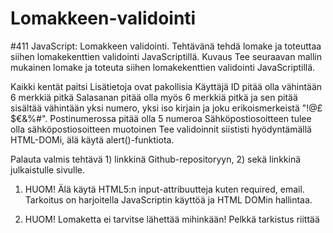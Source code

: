 # Lomakkeen-validointi
#411 JavaScript: Lomakkeen validointi. Tehtävänä tehdä lomake ja toteuttaa siihen lomakekenttien validointi JavaScriptillä.
Kuvaus
Tee seuraavan mallin mukainen lomake ja toteuta siihen lomakekenttien validointi JavaScriptillä.

Kaikki kentät paitsi Lisätietoja ovat pakollisia
Käyttäjä ID pitää olla vähintään 6 merkkiä pitkä
Salasanan pitää olla myös 6 merkkiä pitkä ja sen pitää sisältää vähintään yksi numero, yksi iso kirjain ja joku erikoismerkeistä "!@£$€&%#".
Postinumerossa pitää olla 5 numeroa
Sähköpostiosoitteen tulee olla sähköpostiosoitteen muotoinen
Tee validoinnit siististi hyödyntämällä HTML-DOMi, älä käytä alert()-funktiota.

Palauta valmis tehtävä 1) linkkinä Github-repositoryyn, 2) sekä linkkinä julkaistulle sivulle.

1) HUOM! Älä käytä HTML5:n input-attribuutteja kuten required, email. Tarkoitus on harjoitella JavaScriptin käyttöä ja HTML DOMin hallintaa.

2) HUOM! Lomaketta ei tarvitse lähettää mihinkään! Pelkkä tarkistus riittää
